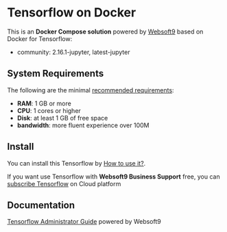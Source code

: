 # Tensorflow on Docker  

This is an **Docker Compose solution** powered by [Websoft9](https://www.websoft9.com) based on Docker for Tensorflow:


 - community:  2.16.1-jupyter, latest-jupyter


## System Requirements

The following are the minimal [recommended requirements](https://github.com/onlyoffice/docker#recommended-system-requirements):

* **RAM**: 1 GB or more
* **CPU**: 1 cores or higher
* **Disk**: at least 1 GB of free space
* **bandwidth**: more fluent experience over 100M  

## Install

You can install this Tensorflow by [How to use it?](https://github.com/Websoft9/docker-library#how-to-use-it).   

If you want use Tensorflow with **Websoft9 Business Support** free, you can [subscribe Tensorflow](https://www.websoft9.com/apps) on Cloud platform

## Documentation

[Tensorflow Administrator Guide](https://support.websoft9.com/docs/tensorflow) powered by Websoft9